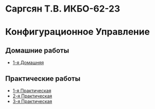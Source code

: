# Саргсян Т.В. ИКБО-62-23
# Конфигурационное Управление

## Домашние работы

- [1-я Домашняя](https://github.com/Tenwoq/KONFUPR/blob/Pract1/hw1.md)

## Практические работы

- [1-я Практическая](https://github.com/Tenwoq/KONFUPR/blob/Pract1/pr1.md)
- [2-я Практическая](https://github.com/Tenwoq/KONFUPR/blob/Pract1/pr2.md)
- [3-я Практическая](https://github.com/Tenwoq/KONFUPR/blob/Pract1/pr3.md)
